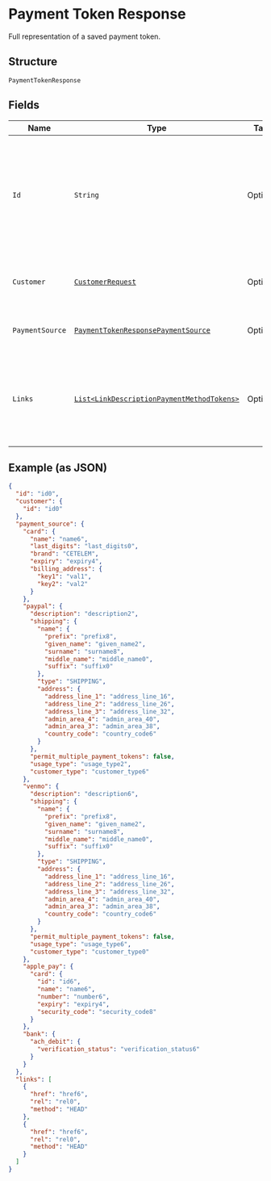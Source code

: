 
# Payment Token Response

Full representation of a saved payment token.

## Structure

`PaymentTokenResponse`

## Fields

| Name | Type | Tags | Description | Getter | Setter |
|  --- | --- | --- | --- | --- | --- |
| `Id` | `String` | Optional | The PayPal-generated ID for the vault token.<br>**Constraints**: *Minimum Length*: `1`, *Maximum Length*: `36`, *Pattern*: `^[0-9a-zA-Z_-]+$` | String getId() | setId(String id) |
| `Customer` | [`CustomerRequest`](../../doc/models/customer-request.md) | Optional | Customer in merchant's or partner's system of records. | CustomerRequest getCustomer() | setCustomer(CustomerRequest customer) |
| `PaymentSource` | [`PaymentTokenResponsePaymentSource`](../../doc/models/payment-token-response-payment-source.md) | Optional | The vaulted payment method details. | PaymentTokenResponsePaymentSource getPaymentSource() | setPaymentSource(PaymentTokenResponsePaymentSource paymentSource) |
| `Links` | [`List<LinkDescriptionPaymentMethodTokens>`](../../doc/models/link-description-payment-method-tokens.md) | Optional | An array of related [HATEOAS links](/api/rest/responses/#hateoas).<br>**Constraints**: *Minimum Items*: `1`, *Maximum Items*: `32` | List<LinkDescriptionPaymentMethodTokens> getLinks() | setLinks(List<LinkDescriptionPaymentMethodTokens> links) |

## Example (as JSON)

```json
{
  "id": "id0",
  "customer": {
    "id": "id0"
  },
  "payment_source": {
    "card": {
      "name": "name6",
      "last_digits": "last_digits0",
      "brand": "CETELEM",
      "expiry": "expiry4",
      "billing_address": {
        "key1": "val1",
        "key2": "val2"
      }
    },
    "paypal": {
      "description": "description2",
      "shipping": {
        "name": {
          "prefix": "prefix8",
          "given_name": "given_name2",
          "surname": "surname8",
          "middle_name": "middle_name0",
          "suffix": "suffix0"
        },
        "type": "SHIPPING",
        "address": {
          "address_line_1": "address_line_16",
          "address_line_2": "address_line_26",
          "address_line_3": "address_line_32",
          "admin_area_4": "admin_area_40",
          "admin_area_3": "admin_area_38",
          "country_code": "country_code6"
        }
      },
      "permit_multiple_payment_tokens": false,
      "usage_type": "usage_type2",
      "customer_type": "customer_type6"
    },
    "venmo": {
      "description": "description6",
      "shipping": {
        "name": {
          "prefix": "prefix8",
          "given_name": "given_name2",
          "surname": "surname8",
          "middle_name": "middle_name0",
          "suffix": "suffix0"
        },
        "type": "SHIPPING",
        "address": {
          "address_line_1": "address_line_16",
          "address_line_2": "address_line_26",
          "address_line_3": "address_line_32",
          "admin_area_4": "admin_area_40",
          "admin_area_3": "admin_area_38",
          "country_code": "country_code6"
        }
      },
      "permit_multiple_payment_tokens": false,
      "usage_type": "usage_type6",
      "customer_type": "customer_type0"
    },
    "apple_pay": {
      "card": {
        "id": "id6",
        "name": "name6",
        "number": "number6",
        "expiry": "expiry4",
        "security_code": "security_code8"
      }
    },
    "bank": {
      "ach_debit": {
        "verification_status": "verification_status6"
      }
    }
  },
  "links": [
    {
      "href": "href6",
      "rel": "rel0",
      "method": "HEAD"
    },
    {
      "href": "href6",
      "rel": "rel0",
      "method": "HEAD"
    }
  ]
}
```

